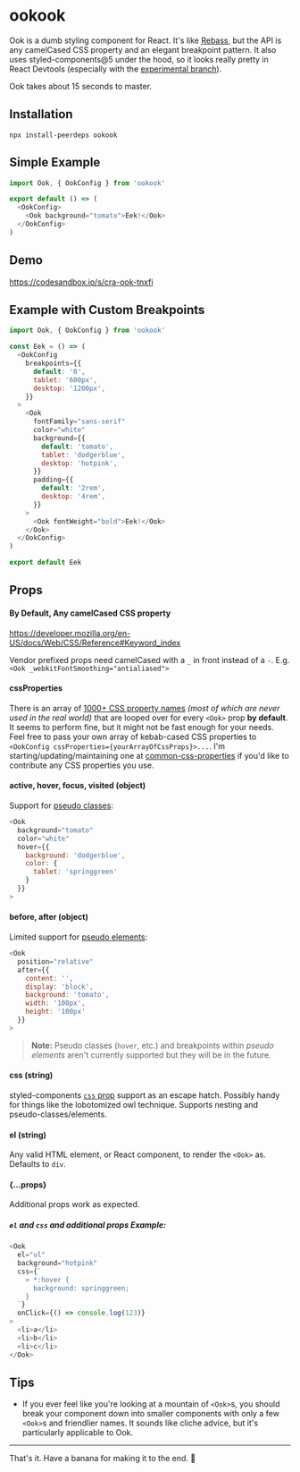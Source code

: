 # ookook

Ook is a dumb styling component for React. It's like [Rebass](https://rebassjs.org/), but the API is any camelCased CSS property and an elegant breakpoint pattern. It also uses styled-components@5 under the hood, so it looks really pretty in React Devtools (especially with the [experimental branch](https://react-devtools-experimental-chrome.now.sh/)).

Ook takes about 15 seconds to master.

## Installation

`npx install-peerdeps ookook`

## Simple Example

```js
import Ook, { OokConfig } from 'ookook'

export default () => (
  <OokConfig>
    <Ook background="tomato">Eek!</Ook>
  </OokConfig>
)
```

## Demo

https://codesandbox.io/s/cra-ook-tnxfi

## Example with Custom Breakpoints

```js
import Ook, { OokConfig } from 'ookook'

const Eek = () => (
  <OokConfig
    breakpoints={{
      default: '0',
      tablet: '600px',
      desktop: '1200px',
    }}
  >
    <Ook
      fontFamily="sans-serif"
      color="white"
      background={{
        default: 'tomato',
        tablet: 'dodgerblue',
        desktop: 'hotpink',
      }}
      padding={{
        default: '2rem',
        desktop: '4rem',
      }}
    >
      <Ook fontWeight="bold">Eek!</Ook>
    </Ook>
  </OokConfig>
)

export default Eek
```

## Props

#### By Default, Any camelCased CSS property

https://developer.mozilla.org/en-US/docs/Web/CSS/Reference#Keyword_index

Vendor prefixed props need camelCased with a `_` in front instead of a `-`. E.g. `<Ook _webkitFontSmoothing="antialiased">`

#### cssProperties

There is an array of [1000+ CSS property names](https://www.npmjs.com/package/known-css-properties) _(most of which are never used in the real world)_ that are looped over for every `<Ook>` prop **by default**. It seems to perform fine, but it might not be fast enough for your needs. Feel free to pass your own array of kebab-cased CSS properties to `<OokConfig cssProperties={yourArrayOfCssProps}>...`. I'm starting/updating/maintaining one at [common-css-properties](https://github.com/corysimmons/common-css-properties) if you'd like to contribute any CSS properties you use.

#### active, hover, focus, visited (object)

Support for [pseudo classes](https://developer.mozilla.org/en-US/docs/Web/CSS/Pseudo-classes):

```js
<Ook
  background="tomato"
  color="white"
  hover={{
    background: 'dodgerblue',
    color: {
      tablet: 'springgreen'
    }
  }}
>
```

#### before, after (object)

Limited support for [pseudo elements](https://developer.mozilla.org/en-US/docs/Web/CSS/Pseudo-elements):

```js
<Ook
  position="relative"
  after={{
    content: '',
    display: 'block',
    background: 'tomato',
    width: '100px',
    height: '100px'
  }}
>
```

> **Note:** Pseudo classes (`hover`, etc.) and breakpoints within _pseudo elements_ aren't currently supported but they will be in the future.

#### css (string)

styled-components [`css` prop](https://medium.com/styled-components/announcing-native-support-for-the-css-prop-in-styled-components-245ca5252feb) support as an escape hatch. Possibly handy for things like the lobotomized owl technique. Supports nesting and pseudo-classes/elements.

#### el (string)

Any valid HTML element, or React component, to render the `<Ook>` as. Defaults to `div`.

#### {...props}

Additional props work as expected.

##### `el` and `css` and additional props Example:

```js
<Ook
  el="ul"
  background="hotpink"
  css={`
    > *:hover {
      background: springgreen;
    }
  `}
  onClick={() => console.log(123)}
>
  <li>a</li>
  <li>b</li>
  <li>c</li>
</Ook>
```

## Tips

- If you ever feel like you're looking at a mountain of `<Ook>`s, you should break your component down into smaller components with only a few `<Ook>`s and friendlier names. It sounds like cliche advice, but it's particularly applicable to Ook.

---

That's it. Have a banana for making it to the end. 🍌
